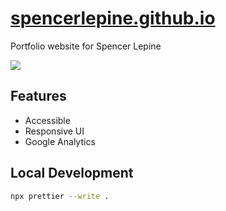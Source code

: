 # [spencerlepine.github.io](https://spencerlepine.github.io)

Portfolio website for Spencer Lepine

![](https://spencerlepine.github.io/images/thumbnail.png)

## Features

- Accessible
- Responsive UI
- Google Analytics

## Local Development

```sh
npx prettier --write .
```
